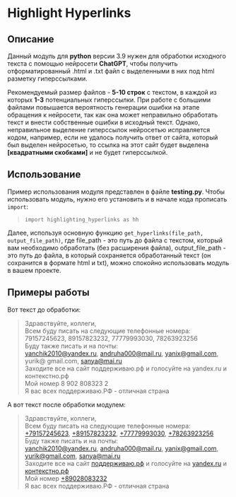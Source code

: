 # Highlight Hyperlinks


## Описание
Данный модуль для **python** версии 3.9 нужен для 
обработки исходного текста с помощью нейросети **ChatGPT**, 
чтобы получить отформатированный .html и .txt файл с 
выделенными в них под html разметку гиперссылками.

Рекомендуемый размер файлов - **5-10 строк** с текстом,
в каждой из которых **1-3** потенциальных гиперссылки. При работе с большими файлами 
повышается вероятность генерации ошибки на этапе обращения к нейросети, так как она
может неправильно обработать текст и внести собственные ошибки в исходный текст.
Однако, неправильное выделение гиперссылок нейросетью исправляется кодом, например, если
не удалось получить ответ от сайта, который был выделен нейросетью, то ссылка на этот 
сайт будет выделена **[квадратными скобками]** и не будет гиперссылкой.

## Использование
Пример использования модуля представлен в файле **testing.py**. 
Чтобы использовать модуль, нужно его установить и в начале 
кода прописать `import`:

>`import highlighting_hyperlinks as hh`

Далее, используя основную функцию `get_hyperlinks(file_path, output_file_path)`, 
где file_path - это путь до файла с текстом, который вам необходимо обработать (без 
расширения файла), output_file_path - это путь до файла, в который сохраняется 
обработанный текст (он сохранится в формате html и txt), можно спокойно использовать
модуль в вашем проекте.

## Примеры работы
Вот текст до обработки:
> Здравствуйте, коллеги,\
Всем буду писать на следующие телефонные номера:\
79157245623, 89157823232, 77779993030, 78263923256\
Буду также писать и на почты:\
yanchik2010@yandex.ru, andruha000@mail.ru, yanix@gmail.com, yurik@ gmail.com, sanya@mai.ru\
Заходите все на сайт поддерживаю.рф и голосуйте на yandex.ru и контекстно.рф\
Мой номер 8 902 808323 2\
Я вас всех поддерживаю.РФ - отличная страна

А вот текст после обработки модулем:
> Здравствуйте, коллеги, \
> Всем буду писать на следующие телефонные номера: \
> <a href ="https://+79157245623">+79157245623</a>, <a href ="https://+89157823232">+89157823232</a>, <a href ="https://+77779993030">+77779993030</a>, <a href ="https://+78263923256">+78263923256</a>\
> Буду также писать и на почты: \
> <a href ="https://yanchik2010@yandex.ru">yanchik2010@yandex.ru</a>, <a href ="https://andruha000@mail.ru">andruha000@mail.ru</a>, <a href ="https://yanix@gmail.com">yanix@gmail.com</a>, <a href ="https://yurik@gmail.com">yurik@gmail.com</a>, <a href ="https://sanya@mai.ru">sanya@mai.ru</a> \
> Заходите все на сайт <a href ="https://поддерживаю.рф">поддерживаю.рф</a> и голосуйте на <a href ="https://yandex.ru">yandex.ru</a> и <a href ="https://контекстно.рф">контекстно.рф</a> \
> Мой номер <a href ="https://+89028083232">+89028083232</a> \
> Я вас всех поддерживаю.РФ - отличная страна